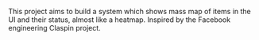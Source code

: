 This project aims to build a system which shows mass map of items in the UI and their status, almost like a heatmap.
Inspired by the Facebook engineering Claspin project.
